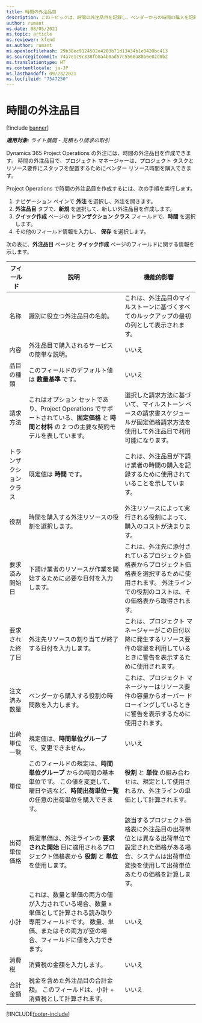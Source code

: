 ```yaml
---
title: 時間の外注品目
description: このトピックは、時間の外注品目を記録し、ベンダーからの時間の購入を記録する方法を説明しています。
author: rumant
ms.date: 08/05/2021
ms.topic: article
ms.reviewer: kfend
ms.author: rumant
ms.openlocfilehash: 29b38ec9124502e4283b71d13434b1e0420bc413
ms.sourcegitcommit: 74a7e1c9c338fb8a4b0ad57c5560a88b6e02d0b2
ms.translationtype: HT
ms.contentlocale: ja-JP
ms.lasthandoff: 09/23/2021
ms.locfileid: "7547250"
---
```

# <a name="subcontract-lines-for-time"></a>時間の外注品目

[!include [banner](../../includes/dataverse-preview.md)]

_**適用対象:** ライト展開 - 見積もり請求の取引_

Dynamics 365 Project Operations の外注には、時間の外注品目を作成できます。 時間の外注品目で、プロジェクト マネージャーは、プロジェクト タスクとリソース要件にスタッフを配置するためにベンダー リソース時間を購入できます。

Project Operations で時間の外注品目を作成するには、次の手順を実行します。

1. ナビゲーション ペインで **外注** を選択し、外注を開きます。
2. **外注品目** タブで、**新規** を選択して、新しい外注品目を作成します。
3. **クイック作成** ページの **トランザクション クラス** フィールドで、**時間** を選択します。
4. その他のフィールド情報を入力し、 **保存** を選択します。

  次の表に、**外注品目** ページと **クイック作成** ページのフィールドに関する情報を示します。

| **フィールド** | **説明** | **機能的影響** |
| --- | --- | --- |
| 名称 | 識別に役立つ外注品目の名前。 | これは、外注品目のマイルストーンに基づくすべてのルックアップの最初の列として表示されます。 |
| 内容 | 外注品目で購入されるサービスの簡単な説明。 |いいえ​​ |
| 品目の種類 |   このフィールドのデフォルト値は **数量基準** です。| いいえ​​ |
| 請求方法 | これはオプション セットであり、Project Operations でサポートされている、**固定価格** と **時間と材料** の 2 つの主要な契約モデルを表しています。 | 選択した請求方法に基づいて、マイルストーン ベースの請求書スケジュールが固定価格請求方法を使用して外注品目で利用可能になります。 |
| トランザクション クラス | 既定値は **時間** です。 | これは、外注品目が下請け業者の時間の購入を記録するために使用されていることを示しています。 |
| 役割 | 時間を購入する外注リソースの役割を選択します。 | 外注リソースによって実行される役割によって、購入のコストが決まります。 |
| 要求済み開始日 | 下請け業者のリソースが作業を開始するために必要な日付を入力します。 | これは、外注先に添付されているプロジェクト価格表からプロジェクト価格表を選択するために使用されます。 外注ラインでの役割のコストは、その価格表から取得されます。 |
| 要求された終了日 | 外注先リソースの割り当てが終了する日付を入力します。 | これは、プロジェクト マネージャーがこの日付以降に発生するリソース要件の容量を利用しているときに警告を表示するために使用されます。 |
| 注文済み数量 | ベンダーから購入する役割の時間数を入力します。 | これは、プロジェクト マネージャーはリソース要件の容量からオーバー ドローイングしているときに警告を表示するために使用されます。 |
| 出荷単位一覧  | 規定値は、**時間単位グループ** で、変更できません。 | いいえ​​|
| 単位 | このフィールドの規定は、**時間単位グループ** からの時間の基本単位です。 この値を変更して、曜日や週など、**時間出荷単位一覧** の任意の出荷単位を購入できます。 | **役割** と **単位** の組み合わせは、規定として使用されるか、外注ラインの単価として計算されます。 |
| 出荷単位価格 | 規定単価は、外注ラインの **要求された開始** 日に適用されるプロジェクト価格表から **役割** と **単位** を使用します。 | 該当するプロジェクト価格表に外注品目の出荷単位とは異なる出荷単位で設定された価格がある場合、システムは出荷単位変換を使用して出荷単位あたりの価格を計算します。 |
| 小計 |    これは、数量と単価の両方の値が入力されている場合、数量 x 単価として計算される読み取り専用フィールドです。 数量、単価、またはその両方が空の場合、フィールドに値を入力できます。 | いいえ​​|
| 消費税 |   消費税の金額を入力します。 |いいえ​​ |
| 合計金額 | 税金を含めた外注品目の合計金額。 このフィールドは、小計 + 消費税として計算されます。|いいえ​​ |

[!INCLUDE[footer-include](../../includes/footer-banner.md)]
